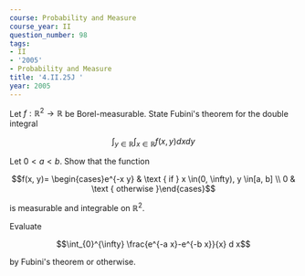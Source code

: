 ```yaml
---
course: Probability and Measure
course_year: II
question_number: 98
tags:
- II
- '2005'
- Probability and Measure
title: '4.II.25J '
year: 2005
---
```



Let $f: \mathbb{R}^{2} \rightarrow \mathbb{R}$ be Borel-measurable. State Fubini's theorem for the double integral

$$\int_{y \in \mathbb{R}} \int_{x \in \mathbb{R}} f(x, y) d x d y$$

Let $0<a<b$. Show that the function

$$f(x, y)= \begin{cases}e^{-x y} & \text { if } x \in(0, \infty), y \in[a, b] \\ 0 & \text { otherwise }\end{cases}$$

is measurable and integrable on $\mathbb{R}^{2}$.

Evaluate

$$\int_{0}^{\infty} \frac{e^{-a x}-e^{-b x}}{x} d x$$

by Fubini's theorem or otherwise.